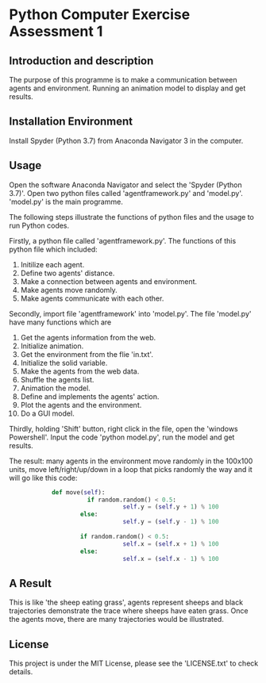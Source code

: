 # Python Computer Exercise Assessment 1

## Introduction and description

The purpose of this programme is to make a communication between agents and environment. Running an animation model to display and get results.

## Installation Environment

Install Spyder (Python 3.7) from Anaconda Navigator 3 in the computer.

## Usage

Open the software Anaconda Navigator and select the 'Spyder (Python 3.7)'. Open two python files called 'agentframework.py' and 'model.py'. 'model.py' is the main programme.

The following steps illustrate the functions of python files and the usage to run Python codes.

Firstly, a python file called 'agentframework.py'. The functions of this python file which included:

1. Initilize each agent.
2. Define two agents' distance.
3. Make a connection between agents and environment.
4. Make agents move randomly.
5. Make agents communicate with each other.

Secondly, import file 'agentframework' into 'model.py'. The file 'model.py' have many functions which are

1. Get the agents information from the web.
2. Initialize animation.
3. Get the environment from the flie 'in.txt'.
4. Initialize the solid variable.
5. Make the agents from the web data.
6. Shuffle the agents list.
7. Animation the model.
8. Define and implements the agents' action.
9. Plot the agents and the environment. 
10. Do a GUI model. 

Thirdly, holding 'Shift' button, right click in the file, open the 'windows Powershell'. Input the code 'python model.py', run the model and get results.

The result: many agents in the environment move randomly in the 100x100 units, move left/right/up/down in a loop that picks randomly the way and it will go like this code:

```python
	        def move(self):
	         	      if random.random() < 0.5:
			                    self.y = (self.y + 1) % 100
	              	else:
			                    self.y = (self.y - 1) % 100
		
	              	if random.random() < 0.5:
			                    self.x = (self.x + 1) % 100
	              	else:
			                    self.x = (self.x - 1) % 100
```

## A Result

This is like 'the sheep eating grass', agents represent sheeps and black trajectories demonstrate the trace where sheeps have eaten grass. Once the agents move, there are many trajectories would be illustrated.

## License

This project is under the MIT License, please see the 'LICENSE.txt' to check details.
